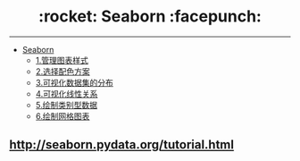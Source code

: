 <h1 align = "center">:rocket: Seaborn :facepunch:</h1>

---

- [Seaborn][0]
	- [1.管理图表样式][1]
	- [2.选择配色方案][2]
	- [3.可视化数据集的分布][3]
	- [4.可视化线性关系][4]
	- [5.绘制类别型数据][5]
	- [6.绘制网格图表][6]
	
http://seaborn.pydata.org/tutorial.html
---
[0]: http://nbviewer.jupyter.org/github/Jie-Yuan/2_DataMining/tree/master/1_DataExploration/3_Seaborn/
[1]: http://nbviewer.jupyter.org/github/Jie-Yuan/2_DataMining/blob/master/1_DataExploration/3_Seaborn/1_Controlling%20figure%20aesthetics.ipynb
[2]: http://nbviewer.jupyter.org/github/Jie-Yuan/2_DataMining/blob/master/1_DataExploration/3_Seaborn/2_Choosing%20color%20palettes.ipynb
[3]: http://nbviewer.jupyter.org/github/Jie-Yuan/2_DataMining/blob/master/1_DataExploration/3_Seaborn/3_Visualizing%20the%20distribution%20of%20a%20dataset.ipynb
[4]: http://nbviewer.jupyter.org/github/Jie-Yuan/2_DataMining/blob/master/1_DataExploration/3_Seaborn/4_Visualizing%20linear%20relationships.ipynb
[5]: http://nbviewer.jupyter.org/github/Jie-Yuan/2_DataMining/blob/master/1_DataExploration/3_Seaborn/5_Plotting%20with%20categorical%20data.ipynb
[6]: http://nbviewer.jupyter.org/github/Jie-Yuan/2_DataMining/blob/master/1_DataExploration/3_Seaborn/6_Structured%20grids.ipynb
